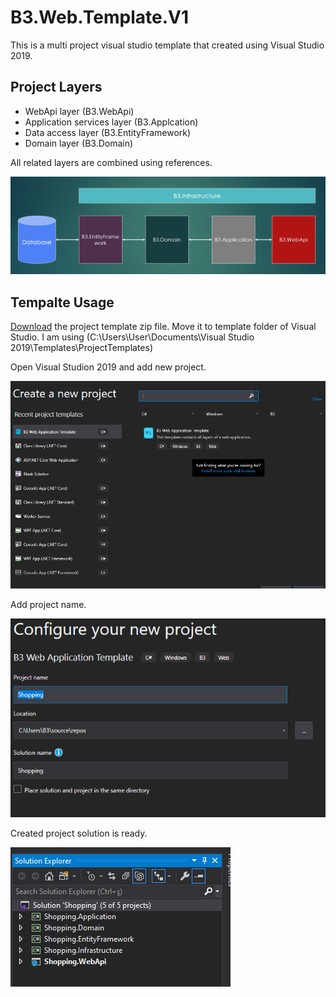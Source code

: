 # B3.Web.Template.V1

This is a multi project visual studio template that created using Visual Studio 2019.

## Project Layers
- WebApi layer (B3.WebApi)
- Application services layer (B3.Applcation)
- Data access layer (B3.EntityFramework)
- Domain layer (B3.Domain)

All related layers are combined using references.

![](https://github.com/bayramucuncu/B3.Web.Template.V1/blob/master/docs/e.PNG)

## Tempalte Usage

[Download](https://github.com/bayramucuncu/B3.Web.Template.V1/blob/master/template/B3WebTemplate.zip) the project template zip file. Move it to template folder of Visual Studio. I am using (C:\Users\User\Documents\Visual Studio 2019\Templates\ProjectTemplates)

Open Visual Studion 2019 and add new project.

![](https://github.com/bayramucuncu/B3.Web.Template.V1/blob/master/docs/b3newproj.PNG)

Add project name.

![](https://github.com/bayramucuncu/B3.Web.Template.V1/blob/master/docs/b3webname.PNG)

Created project solution is ready.

![](https://github.com/bayramucuncu/B3.Web.Template.V1/blob/master/docs/b3sln.PNG)
